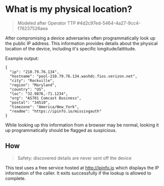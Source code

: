 # What is my physical location?

> Modeled after Operator TTP #4d2c97ed-5464-4a27-9cc4-f76237526aea

After compromising a device adversaries often programmatically look up the public IP address. This information provides details about the physical location of the device, including it's specific longitude/lattitude.

Example output: 
```
{
  "ip": "210.79.76.134",
  "hostname": "pool-210.79.76.134.washdc.fios.verizon.net",
  "city": "Rockville",
  "region": "Maryland",
  "country": "US",
  "loc": "32.9876,-71.1234",
  "org": "AS701 Comcast Business",
  "postal": "34510",
  "timezone": "America/New_York",
  "readme": "https://ipinfo.io/missingauth"
}   
```

While looking up this information from a browser may be normal, looking it up programmatically should be flagged as suspicious.

## How

> Safety: discovered details are never sent off the device

This test uses a free service hosted at http://ipinfo.io which displays the IP information of the caller. It exits successfully if the lookup is allowed to complete.
